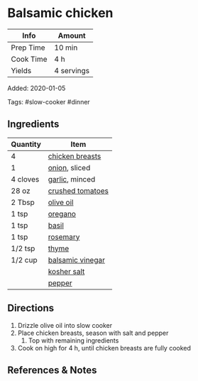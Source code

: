 # Balsamic chicken

| Info      | Amount     |
| --------- | ---------- |
| Prep Time | 10 min     |
| Cook Time | 4 h        |
| Yields    | 4 servings |

Added: 2020-01-05

Tags: #slow-cooker #dinner

## Ingredients

| Quantity | Item                                                      |
| -------- | --------------------------------------------------------- |
| 4        | [chicken breasts](../_ingredients/chicken%20breast.md)    |
| 1        | [onion](../_ingredients/onion.md), sliced                 |
| 4 cloves | [garlic](../_ingredients/garlic.md), minced               |
| 28 oz    | [crushed tomatoes](../_ingredients/crushed%20tomato.md)   |
| 2 Tbsp   | [olive oil](../_ingredients/olive%20oil.md)               |
| 1 tsp    | [oregano](../_ingredients/oregano.md)                     |
| 1 tsp    | [basil](../_ingredients/basil.md)                         |
| 1 tsp    | [rosemary](../_ingredients/rosemary.md)                   |
| 1/2 tsp  | [thyme](../_ingredients/thyme.md)                         |
| 1/2 cup  | [balsamic vinegar](../_ingredients/balsamic%20vinegar.md) |
|          | [kosher salt](../_ingredients/kosher%20salt.md)           |
|          | [pepper](../_ingredients/pepper.md)                       |

## Directions

1. Drizzle olive oil into slow cooker
2. Place chicken breasts, season with salt and pepper
   1. Top with remaining ingredients
3. Cook on high for 4 h, until chicken breasts are fully cooked

## References & Notes

[^1]: [Original recipe](https://www.allrecipes.com/recipe/234664/slow-cooker-balsamic-chicken/)
